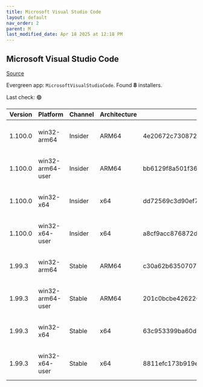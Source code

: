 ```yaml
---
title: Microsoft Visual Studio Code
layout: default
nav_order: 2
parent: M
last_modified_date: Apr 18 2025 at 12:18 PM
---
```


## Microsoft Visual Studio Code

[Source](https://code.visualstudio.com)

Evergreen app: `MicrosoftVisualStudioCode`. Found **8** installers.

Last check: 🟢

| Version | Platform         | Channel | Architecture | Sha256                                                           | URI                                                                                                                                                                                                                                                                                                              |
| ------- | ---------------- | ------- | ------------ | ---------------------------------------------------------------- | ---------------------------------------------------------------------------------------------------------------------------------------------------------------------------------------------------------------------------------------------------------------------------------------------------------------- |
| 1.100.0 | win32-arm64      | Insider | ARM64        | 4e20672c7308725459aa30c740c2b0326cfb954aa198797684e71e299f0ef884 | [https://vscode.download.prss.microsoft.com/dbazure/download/insider/1b000ef82b3c3082833f6b04e050bc0e4e12ae3b/VSCodeSetup-arm64-1.100.0-insider.exe](https://vscode.download.prss.microsoft.com/dbazure/download/insider/1b000ef82b3c3082833f6b04e050bc0e4e12ae3b/VSCodeSetup-arm64-1.100.0-insider.exe)         |
| 1.100.0 | win32-arm64-user | Insider | ARM64        | bb6129f8a501f36cfc13bedf14a824714e38de05aa8cc01dd1e53231c988b0b1 | [https://vscode.download.prss.microsoft.com/dbazure/download/insider/1b000ef82b3c3082833f6b04e050bc0e4e12ae3b/VSCodeUserSetup-arm64-1.100.0-insider.exe](https://vscode.download.prss.microsoft.com/dbazure/download/insider/1b000ef82b3c3082833f6b04e050bc0e4e12ae3b/VSCodeUserSetup-arm64-1.100.0-insider.exe) |
| 1.100.0 | win32-x64        | Insider | x64          | dd72569c3d90ef7a0853016a8f3889308d2b51e709f1b059584cdcbec21c6913 | [https://vscode.download.prss.microsoft.com/dbazure/download/insider/1b000ef82b3c3082833f6b04e050bc0e4e12ae3b/VSCodeSetup-x64-1.100.0-insider.exe](https://vscode.download.prss.microsoft.com/dbazure/download/insider/1b000ef82b3c3082833f6b04e050bc0e4e12ae3b/VSCodeSetup-x64-1.100.0-insider.exe)             |
| 1.100.0 | win32-x64-user   | Insider | x64          | a8cf9acc876872d0459685fbeced7c03ffceccc361f3cde82b40c4bb7f950be7 | [https://vscode.download.prss.microsoft.com/dbazure/download/insider/1b000ef82b3c3082833f6b04e050bc0e4e12ae3b/VSCodeUserSetup-x64-1.100.0-insider.exe](https://vscode.download.prss.microsoft.com/dbazure/download/insider/1b000ef82b3c3082833f6b04e050bc0e4e12ae3b/VSCodeUserSetup-x64-1.100.0-insider.exe)     |
| 1.99.3  | win32-arm64      | Stable  | ARM64        | c30a62b63507079600eeef48b1c2e64799512d3ab7623c85e97957b664abbd65 | [https://vscode.download.prss.microsoft.com/dbazure/download/stable/17baf841131aa23349f217ca7c570c76ee87b957/VSCodeSetup-arm64-1.99.3.exe](https://vscode.download.prss.microsoft.com/dbazure/download/stable/17baf841131aa23349f217ca7c570c76ee87b957/VSCodeSetup-arm64-1.99.3.exe)                             |
| 1.99.3  | win32-arm64-user | Stable  | ARM64        | 201c0bcbe426220146920c2140c2ca701c0e64b04916e7cf3d8e168f0edd4cb8 | [https://vscode.download.prss.microsoft.com/dbazure/download/stable/17baf841131aa23349f217ca7c570c76ee87b957/VSCodeUserSetup-arm64-1.99.3.exe](https://vscode.download.prss.microsoft.com/dbazure/download/stable/17baf841131aa23349f217ca7c570c76ee87b957/VSCodeUserSetup-arm64-1.99.3.exe)                     |
| 1.99.3  | win32-x64        | Stable  | x64          | 63c953399ba60de2bdadf767ec49daa6a7bd19bf57f61b0274b57291bdab685c | [https://vscode.download.prss.microsoft.com/dbazure/download/stable/17baf841131aa23349f217ca7c570c76ee87b957/VSCodeSetup-x64-1.99.3.exe](https://vscode.download.prss.microsoft.com/dbazure/download/stable/17baf841131aa23349f217ca7c570c76ee87b957/VSCodeSetup-x64-1.99.3.exe)                                 |
| 1.99.3  | win32-x64-user   | Stable  | x64          | 8811efc173b919e3c7fdda431382d7d50ca2fc145eadae870ec97b172ea9b47c | [https://vscode.download.prss.microsoft.com/dbazure/download/stable/17baf841131aa23349f217ca7c570c76ee87b957/VSCodeUserSetup-x64-1.99.3.exe](https://vscode.download.prss.microsoft.com/dbazure/download/stable/17baf841131aa23349f217ca7c570c76ee87b957/VSCodeUserSetup-x64-1.99.3.exe)                         |
